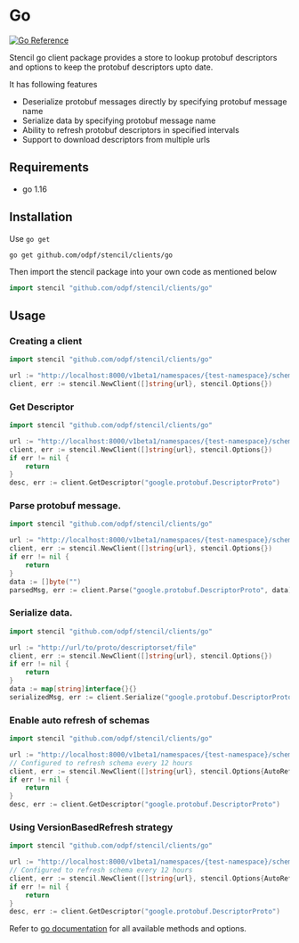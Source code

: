 # Go

[![Go Reference](https://pkg.go.dev/badge/github.com/odpf/stencil/clients/go.svg)](https://pkg.go.dev/github.com/odpf/stencil/clients/go)

Stencil go client package provides a store to lookup protobuf descriptors and options to keep the protobuf descriptors upto date.

It has following features

- Deserialize protobuf messages directly by specifying protobuf message name
- Serialize data by specifying protobuf message name
- Ability to refresh protobuf descriptors in specified intervals
- Support to download descriptors from multiple urls

## Requirements

- go 1.16

## Installation

Use `go get`

```
go get github.com/odpf/stencil/clients/go
```

Then import the stencil package into your own code as mentioned below

```go
import stencil "github.com/odpf/stencil/clients/go"
```

## Usage

### Creating a client

```go
import stencil "github.com/odpf/stencil/clients/go"

url := "http://localhost:8000/v1beta1/namespaces/{test-namespace}/schemas/{schema-name}"
client, err := stencil.NewClient([]string{url}, stencil.Options{})
```

### Get Descriptor

```go
import stencil "github.com/odpf/stencil/clients/go"

url := "http://localhost:8000/v1beta1/namespaces/{test-namespace}/schemas/{schema-name}"
client, err := stencil.NewClient([]string{url}, stencil.Options{})
if err != nil {
    return
}
desc, err := client.GetDescriptor("google.protobuf.DescriptorProto")
```

### Parse protobuf message.

```go
import stencil "github.com/odpf/stencil/clients/go"

url := "http://localhost:8000/v1beta1/namespaces/{test-namespace}/schemas/{schema-name}"
client, err := stencil.NewClient([]string{url}, stencil.Options{})
if err != nil {
    return
}
data := []byte("")
parsedMsg, err := client.Parse("google.protobuf.DescriptorProto", data)
```

### Serialize data.

```go
import stencil "github.com/odpf/stencil/clients/go"

url := "http://url/to/proto/descriptorset/file"
client, err := stencil.NewClient([]string{url}, stencil.Options{})
if err != nil {
    return
}
data := map[string]interface{}{}
serializedMsg, err := client.Serialize("google.protobuf.DescriptorProto", data)
```

### Enable auto refresh of schemas

```go
import stencil "github.com/odpf/stencil/clients/go"

url := "http://localhost:8000/v1beta1/namespaces/{test-namespace}/schemas/{schema-name}"
// Configured to refresh schema every 12 hours
client, err := stencil.NewClient([]string{url}, stencil.Options{AutoRefresh: true, RefreshInterval: time.Hours * 12})
if err != nil {
    return
}
desc, err := client.GetDescriptor("google.protobuf.DescriptorProto")
```

### Using VersionBasedRefresh strategy

```go
import stencil "github.com/odpf/stencil/clients/go"

url := "http://localhost:8000/v1beta1/namespaces/{test-namespace}/schemas/{schema-name}"
// Configured to refresh schema every 12 hours
client, err := stencil.NewClient([]string{url}, stencil.Options{AutoRefresh: true, RefreshInterval: time.Hours * 12, RefreshStrategy: stencil.VersionBasedRefresh})
if err != nil {
    return
}
desc, err := client.GetDescriptor("google.protobuf.DescriptorProto")
```

Refer to [go documentation](https://pkg.go.dev/github.com/odpf/stencil/clients/go) for all available methods and options.
